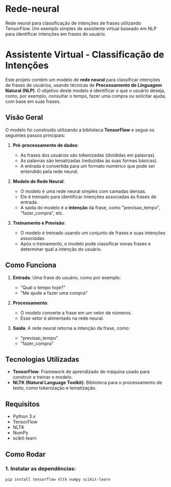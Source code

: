 # Rede-neural
Rede neural para classificação de intenções de frases utilizando TensorFlow. Um exemplo simples de assistente virtual baseado em NLP para identificar intenções em frases do usuário.
# Assistente Virtual - Classificação de Intenções

Este projeto contém um modelo de **rede neural** para classificar intenções de frases de usuários, usando técnicas de **Processamento de Linguagem Natural (NLP)**. O objetivo deste modelo é identificar o que o usuário deseja, como, por exemplo, consultar o tempo, fazer uma compra ou solicitar ajuda, com base em suas frases.

## Visão Geral

O modelo foi construído utilizando a biblioteca **TensorFlow** e segue os seguintes passos principais:

1. **Pré-processamento de dados**: 
   - As frases dos usuários são tokenizadas (divididas em palavras).
   - As palavras são lematizadas (reduzidas às suas formas básicas).
   - A entrada é convertida para um formato numérico que pode ser entendido pela rede neural.

2. **Modelo de Rede Neural**:
   - O modelo é uma rede neural simples com camadas densas.
   - Ele é treinado para identificar intenções associadas às frases de entrada.
   - A saída do modelo é a **intenção** da frase, como "previsao_tempo", "fazer_compra", etc.

3. **Treinamento e Previsão**:
   - O modelo é treinado usando um conjunto de frases e suas intenções associadas.
   - Após o treinamento, o modelo pode classificar novas frases e determinar qual a intenção do usuário.

## Como Funciona

1. **Entrada**: Uma frase do usuário, como por exemplo:
   - "Qual o tempo hoje?"
   - "Me ajude a fazer uma compra"

2. **Processamento**:
   - O modelo converte a frase em um vetor de números.
   - Esse vetor é alimentado na rede neural.

3. **Saída**: A rede neural retorna a intenção da frase, como:
   - "previsao_tempo"
   - "fazer_compra"

## Tecnologias Utilizadas

- **TensorFlow**: Framework de aprendizado de máquina usado para construir e treinar o modelo.
- **NLTK (Natural Language Toolkit)**: Biblioteca para o processamento de texto, como tokenização e lematização.

## Requisitos

- Python 3.x
- TensorFlow
- NLTK
- NumPy
- scikit-learn

## Como Rodar

### 1. Instalar as dependências:

```bash
pip install tensorflow nltk numpy scikit-learn
